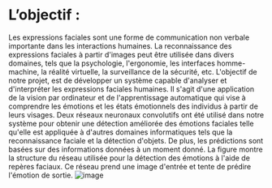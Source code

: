 # L’objectif :
Les expressions faciales sont une forme de communication non verbale importante dans les
interactions humaines. La reconnaissance des expressions faciales à partir d'images peut être utilisée
dans divers domaines, tels que la psychologie, l'ergonomie, les interfaces homme-machine, la réalité
virtuelle, la surveillance de la sécurité, etc.
L'objectif de notre projet, est de développer un système capable d'analyser et d'interpréter les
expressions faciales humaines. Il s'agit d'une application de la vision par ordinateur et de
l'apprentissage automatique qui vise à comprendre les émotions et les états émotionnels des individus à
partir de leurs visages.
Deux réseaux neuronaux convolutifs ont été utilisé dans notre système pour obtenir une détection
améliorée des émotions faciales telle qu'elle est appliquée à d'autres domaines informatiques tels que la
reconnaissance faciale et la détection d'objets. De plus, les prédictions sont basées sur des informations
données à un moment donné.
La figure montre la structure du réseau utilisée pour la détection des émotions à l'aide de repères
faciaux. Ce réseau prend une image d'entrée et tente de prédire l'émotion de sortie.
![image](https://github.com/user-attachments/assets/5bce91c9-f0e7-4bd2-9f52-8f28d07e126a)
